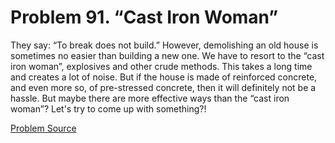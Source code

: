 # Problem 91. “Cast Iron Woman”

They say: “To break does not build.” However, demolishing an old house is sometimes no easier than building a new one. We have to resort to the “cast iron woman”, explosives and other crude methods. This takes a long time and creates a lot of noise. But if the house is made of reinforced concrete, and even more so, of pre-stressed concrete, then it will definitely not be a hassle. But maybe there are more effective ways than the “cast iron woman”? Let's try to come up with something?!

[Problem Source](https://www.trizland.ru/tasks/1787/)